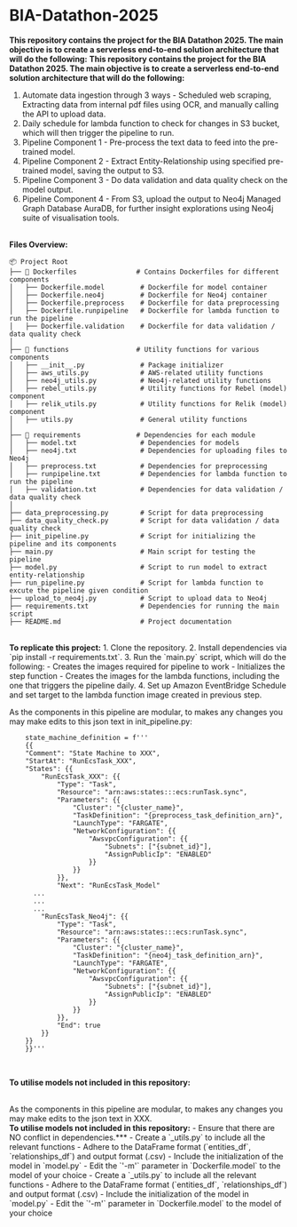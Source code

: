 # BIA-Datathon-2025
<b>This repository contains the project for the BIA Datathon 2025. The main objective is to create a serverless end-to-end solution architecture that will do the following:</b>
<b>This repository contains the project for the BIA Datathon 2025. The main objective is to create a serverless end-to-end solution architecture that will do the following:</b>
1. Automate data ingestion through 3 ways - Scheduled web scraping, Extracting data from internal pdf files using OCR, and manually calling the API to upload data.
2. Daily schedule for lambda function to check for changes in S3 bucket, which will then trigger the pipeline to run.
3. Pipeline Component 1 - Pre-process the text data to feed into the pre-trained model.
4. Pipeline Component 2 - Extract Entity-Relationship using specified pre-trained model, saving the output to S3.
5. Pipeline Component 3 - Do data validation and data quality check on the model output.
6. Pipeline Component 4 - From S3, upload the output to Neo4j Managed Graph Database AuraDB, for further insight explorations using Neo4j suite of visualisation tools.
<br>
<b>Files Overview:</b>

```
📦 Project Root
├── 📂 Dockerfiles               # Contains Dockerfiles for different components
│   ├── Dockerfile.model         # Dockerfile for model container
│   ├── Dockerfile.neo4j         # Dockerfile for Neo4j container
│   ├── Dockerfile.preprocess    # Dockerfile for data preprocessing
│   ├── Dockerfile.runpipeline   # Dockerfile for lambda function to run the pipeline
│   ├── Dockerfile.validation    # Dockerfile for data validation / data quality check
│
├── 📂 functions                 # Utility functions for various components
│   ├── __init__.py              # Package initializer
│   ├── aws_utils.py             # AWS-related utility functions
│   ├── neo4j_utils.py           # Neo4j-related utility functions
│   ├── rebel_utils.py           # Utility functions for Rebel (model) component
│   ├── relik_utils.py           # Utility functions for Relik (model) component
│   ├── utils.py                 # General utility functions
│
├── 📂 requirements              # Dependencies for each module
│   ├── model.txt                # Dependencies for models
│   ├── neo4j.txt                # Dependencies for uploading files to Neo4j
│   ├── preprocess.txt           # Dependencies for preprocessing
│   ├── runpipeline.txt          # Dependencies for lambda function to run the pipeline
│   ├── validation.txt           # Dependencies for data validation / data quality check
│
├── data_preprocessing.py        # Script for data preprocessing
├── data_quality_check.py        # Script for data validation / data quality check
├── init_pipeline.py             # Script for initializing the pipeline and its components
├── main.py                      # Main script for testing the pipeline
├── model.py                     # Script to run model to extract entity-relationship
├── run_pipeline.py              # Script for lambda function to excute the pipeline given condition
├── upload_to_neo4j.py           # Script to upload data to Neo4j
├── requirements.txt             # Dependencies for running the main script
├── README.md                    # Project documentation
```

<br>
<b>To replicate this project:</b>
1. Clone the repository.
2. Install dependencies via `pip install -r requirements.txt`.
3. Run the `main.py` script, which will do the following:
  -  Creates the images required for pipeline to work
  -  Initializes the step function
  -  Creates the images for the lambda functions, including the one that triggers the pipeline daily.
4. Set up Amazon EventBridge Schedule and set target to the lambda function image created in previous step.

<br>

As the components in this pipeline are modular, to makes any changes you may make edits to this json text in init_pipeline.py:

```
    state_machine_definition = f'''
    {{
    "Comment": "State Machine to XXX",
    "StartAt": "RunEcsTask_XXX",
    "States": {{
        "RunEcsTask_XXX": {{
            "Type": "Task",
            "Resource": "arn:aws:states:::ecs:runTask.sync",
            "Parameters": {{
                "Cluster": "{cluster_name}",
                "TaskDefinition": "{preprocess_task_definition_arn}",
                "LaunchType": "FARGATE",
                "NetworkConfiguration": {{
                    "AwsvpcConfiguration": {{
                        "Subnets": ["{subnet_id}"],
                        "AssignPublicIp": "ENABLED"
                    }}
                }}
            }},
            "Next": "RunEcsTask_Model"
      ...
      ...
      ...
        "RunEcsTask_Neo4j": {{
            "Type": "Task",
            "Resource": "arn:aws:states:::ecs:runTask.sync",
            "Parameters": {{
                "Cluster": "{cluster_name}",
                "TaskDefinition": "{neo4j_task_definition_arn}",
                "LaunchType": "FARGATE",
                "NetworkConfiguration": {{
                    "AwsvpcConfiguration": {{
                        "Subnets": ["{subnet_id}"],
                        "AssignPublicIp": "ENABLED"
                    }}
                }}
            }},
            "End": true
        }}
    }}
    }}'''
```

<br>

<b>To utilise models not included in this repository:</b>

<br>
As the components in this pipeline are modular, to makes any changes you may make edits to the json text in XXX.
<br>
<b>To utilise models not included in this repository:</b>
- Ensure that there are NO conflict in dependencies.***
- Create a `<model>_utils.py` to include all the relevant functions
- Adhere to the DataFrame format (`entities_df`, `relationships_df`) and output format (.csv)
- Include the initialization of the model in `model.py`
- Edit the `'-m'` parameter in `Dockerfile.model` to the model of your choice
- Create a `<model>_utils.py` to include all the relevant functions
- Adhere to the DataFrame format (`entities_df`, `relationships_df`) and output format (.csv)
- Include the initialization of the model in `model.py`
- Edit the `'-m'` parameter in `Dockerfile.model` to the model of your choice

